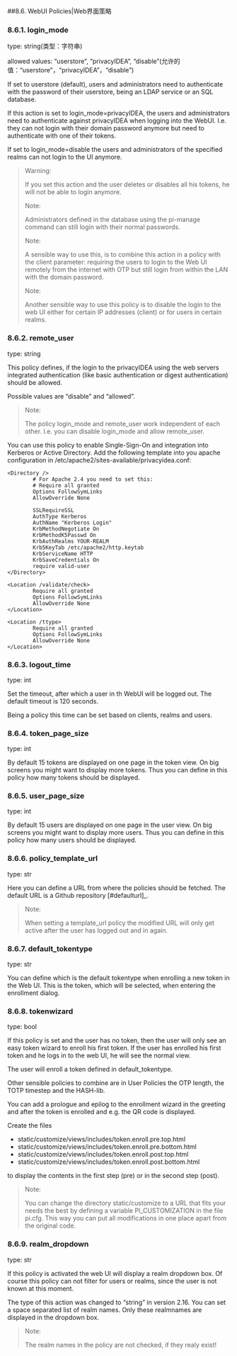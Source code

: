 ##8.6. WebUI Policies|Web界面策略

### 8.6.1. login_mode

type: string(类型：字符串)

allowed values: “userstore”, “privacyIDEA”, “disable”(允许的值：“userstore”，“privacyIDEA”，“disable”)

If set to userstore (default), users and administrators need to authenticate with the password of their userstore, being an LDAP service or an SQL database.

If this action is set to login_mode=privacyIDEA, the users and administrators need to authenticate against privacyIDEA when logging into the WebUI. I.e. they can not login with their domain password anymore but need to authenticate with one of their tokens.

If set to login_mode=disable the users and administrators of the specified realms can not login to the UI anymore.

> Warning:
> 
> If you set this action and the user deletes or disables all his tokens, he will not be able to login anymore.
> 
> Note:
> 
> Administrators defined in the database using the pi-manage command can still login with their normal passwords.
> 
> Note:
> 
> A sensible way to use this, is to combine this action in a policy with the client parameter: requiring the users to login to the Web UI remotely from the internet with OTP but still login from within the LAN with the domain password.
> 
> Note:
> 
> Another sensible way to use this policy is to disable the login to the web UI either for certain IP addresses (client) or for users in certain realms.

### 8.6.2. remote_user

type: string

This policy defines, if the login to the privacyIDEA using the web servers integrated authentication (like basic authentication or digest authentication) should be allowed.

Possible values are “disable” and “allowed”.

> Note:
> 
> The policy login_mode and remote_user work independent of each other. I.e. you can disable login_mode and allow remote_user.

You can use this policy to enable Single-Sign-On and integration into Kerberos or Active Directory. Add the following template into you apache configuration in /etc/apache2/sites-available/privacyidea.conf:

```
<Directory />
        # For Apache 2.4 you need to set this:
        # Require all granted
        Options FollowSymLinks
        AllowOverride None

        SSLRequireSSL
        AuthType Kerberos
        AuthName "Kerberos Login"
        KrbMethodNegotiate On
        KrbMethodK5Passwd On
        KrbAuthRealms YOUR-REALM
        Krb5KeyTab /etc/apache2/http.keytab
        KrbServiceName HTTP
        KrbSaveCredentials On
        require valid-user
</Directory>

<Location /validate/check>
        Require all granted
        Options FollowSymLinks
        AllowOverride None
</Location>

<Location /ttype>
        Require all granted
        Options FollowSymLinks
        AllowOverride None
</Location>
```

### 8.6.3. logout_time

type: int

Set the timeout, after which a user in th WebUI will be logged out. The default timeout is 120 seconds.

Being a policy this time can be set based on clients, realms and users.

### 8.6.4. token_page_size

type: int

By default 15 tokens are displayed on one page in the token view. On big screens you might want to display more tokens. Thus you can define in this policy how many tokens should be displayed.

### 8.6.5. user_page_size

type: int

By default 15 users are displayed on one page in the user view. On big screens you might want to display more users. Thus you can define in this policy how many users should be displayed.

### 8.6.6. policy_template_url

type: str

Here you can define a URL from where the policies should be fetched. The default URL is a Github repository [#defaulturl]_.

> Note:
> 
> When setting a template_url policy the modified URL will only get active after the user has logged out and in again.

> [1]: https://github.com/privacyidea/policy-templates/.

### 8.6.7. default_tokentype

type: str

You can define which is the default tokentype when enrolling a new token in the Web UI. This is the token, which will be selected, when entering the enrollment dialog.

### 8.6.8. tokenwizard

type: bool

If this policy is set and the user has no token, then the user will only see an easy token wizard to enroll his first token. If the user has enrolled his first token and he logs in to the web UI, he will see the normal view.

The user will enroll a token defined in default_tokentype.

Other sensible policies to combine are in User Policies the OTP length, the TOTP timestep and the HASH-lib.

You can add a prologue and epilog to the enrollment wizard in the greeting and after the token is enrolled and e.g. the QR code is displayed.

Create the files

* static/customize/views/includes/token.enroll.pre.top.html
* static/customize/views/includes/token.enroll.pre.bottom.html
* static/customize/views/includes/token.enroll.post.top.html
* static/customize/views/includes/token.enroll.post.bottom.html

to display the contents in the first step (pre) or in the second step (post).

> Note:
> 
> You can change the directory static/customize to a URL that fits your needs the best by defining a variable PI_CUSTOMIZATION in the file pi.cfg. This way you can put all modifications in one place apart from the original code.

### 8.6.9. realm_dropdown

type: str

If this policy is activated the web UI will display a realm dropdown box. Of course this policy can not filter for users or realms, since the user is not known at this moment.

The type of this action was changed to “string” in version 2.16. You can set a space separated list of realm names. Only these realmnames are displayed in the dropdown box.

> Note:
> 
> The realm names in the policy are not checked, if they realy exist!